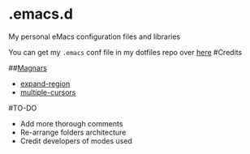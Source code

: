 .emacs.d
========

My personal eMacs configuration files and libraries

You can get my `.emacs` conf file in my dotfiles repo over [here](https://github.com/Mawu3n4/Dotfiles-freezing-dangerzone)
#Credits

##[Magnars](https://github.com/magnars)

 * [expand-region](https://github.com/magnars/expand-region.el)
 * [multiple-cursors](https://github.com/magnars/multiple-cursors.el)
 
 

#TO-DO
 * Add more thorough comments
 * Re-arrange folders architecture
 * Credit developers of modes used
